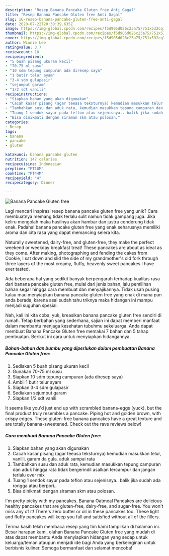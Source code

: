 ```yaml
---
description: "Resep Banana Pancake Gluten free Anti Gagal"
title: "Resep Banana Pancake Gluten free Anti Gagal"
slug: 16-resep-banana-pancake-gluten-free-anti-gagal
date: 2020-07-22T20:30:39.635Z
image: https://img-global.cpcdn.com/recipes/f5d905d026c23a75/751x532cq70/banana-pancake-gluten-free-foto-resep-utama.jpg
thumbnail: https://img-global.cpcdn.com/recipes/f5d905d026c23a75/751x532cq70/banana-pancake-gluten-free-foto-resep-utama.jpg
cover: https://img-global.cpcdn.com/recipes/f5d905d026c23a75/751x532cq70/banana-pancake-gluten-free-foto-resep-utama.jpg
author: Winnie Lee
ratingvalue: 3.7
reviewcount: 10
recipeingredient:
- "5 buah pisang ukuran kecil"
- "70-75 ml susu"
- "10 sdm tepung campuran ada diresep saya"
- "1 butir telur ayam"
- "3-4 sdm gulapasir"
- "sejumput garam"
- "1/2 sdt vanili"
recipeinstructions:
- "Siapkan bahan yang akan digunakan"
- "Cacah kasar pisang (agar teeasa teksturnya) kemudian masukkan telur, vanilli, garam da gula. aduk sampai rata"
- "Tambahkan susu dan aduk rata, kemudian masukkan tepung campuran dan aduk hingga rata tidak bergerindil asalkan tercampur dan jangan terlalu over mix"
- "Tuang 1 sendok sayur pada teflon atau sejenisnya.. balik jika sudah ada rongga atau berpori.."
- "Bisa dinikmati dengan siraman skm atau polosan."
categories:
- Resep
tags:
- banana
- pancake
- gluten

katakunci: banana pancake gluten 
nutrition: 147 calories
recipecuisine: Indonesian
preptime: "PT10M"
cooktime: "PT44M"
recipeyield: "4"
recipecategory: Dinner

---
```



![Banana Pancake Gluten free](https://img-global.cpcdn.com/recipes/f5d905d026c23a75/751x532cq70/banana-pancake-gluten-free-foto-resep-utama.jpg)

Lagi mencari inspirasi resep banana pancake gluten free yang unik? Cara membuatnya memang tidak terlalu sulit namun tidak gampang juga. Jika keliru mengolah maka hasilnya akan hambar dan justru cenderung tidak enak. Padahal banana pancake gluten free yang enak seharusnya memiliki aroma dan cita rasa yang dapat memancing selera kita.

Naturally sweetened, dairy-free, and gluten-free, they make the perfect weekend or weekday breakfast treat! These pancakes are about as ideal as they come. After making, photographing and fending the cakes from Cookie, I sat down and slid the side of my grandmother&#39;s old fork through three layers of the most creamy, fluffy, heavenly sweet pancakes I have ever tasted.

Ada beberapa hal yang sedikit banyak berpengaruh terhadap kualitas rasa dari banana pancake gluten free, mulai dari jenis bahan, lalu pemilihan bahan segar hingga cara membuat dan menyajikannya. Tidak usah pusing kalau mau menyiapkan banana pancake gluten free yang enak di mana pun anda berada, karena asal sudah tahu triknya maka hidangan ini mampu menjadi suguhan spesial.


Nah, kali ini kita coba, yuk, kreasikan banana pancake gluten free sendiri di rumah. Tetap berbahan yang sederhana, sajian ini dapat memberi manfaat dalam membantu menjaga kesehatan tubuhmu sekeluarga. Anda dapat membuat Banana Pancake Gluten free memakai 7 bahan dan 5 tahap pembuatan. Berikut ini cara untuk menyiapkan hidangannya.

<!--inarticleads1-->

##### Bahan-bahan dan bumbu yang diperlukan dalam pembuatan Banana Pancake Gluten free:

1. Sediakan 5 buah pisang ukuran kecil
1. Gunakan 70-75 ml susu
1. Siapkan 10 sdm tepung campuran (ada diresep saya)
1. Ambil 1 butir telur ayam
1. Siapkan 3-4 sdm gulapasir
1. Sediakan sejumput garam
1. Siapkan 1/2 sdt vanili


It seems like you&#39;d just end up with scrambled banana-eggs (yuck), but the final product truly resembles a pancake. Piping hot and golden brown, with crispy edges. These gluten-free banana pancakes have a great texture and are totally banana-sweetened. Check out the rave reviews below! 

<!--inarticleads2-->

##### Cara membuat Banana Pancake Gluten free:

1. Siapkan bahan yang akan digunakan
1. Cacah kasar pisang (agar teeasa teksturnya) kemudian masukkan telur, vanilli, garam da gula. aduk sampai rata
1. Tambahkan susu dan aduk rata, kemudian masukkan tepung campuran dan aduk hingga rata tidak bergerindil asalkan tercampur dan jangan terlalu over mix
1. Tuang 1 sendok sayur pada teflon atau sejenisnya.. balik jika sudah ada rongga atau berpori..
1. Bisa dinikmati dengan siraman skm atau polosan.


I&#39;m pretty picky with my pancakes. Banana Oatmeal Pancakes are delicious healthy pancakes that are gluten-free, dairy-free, and sugar-free. You won&#39;t miss any of it! There&#39;s zero butter or oil in these pancakes too. These light and fluffy pancakes will keep you full and satisfied without all of the fillers. 

Terima kasih telah membaca resep yang tim kami tampilkan di halaman ini. Besar harapan kami, olahan Banana Pancake Gluten free yang mudah di atas dapat membantu Anda menyiapkan hidangan yang sedap untuk keluarga/teman ataupun menjadi ide bagi Anda yang berkeinginan untuk berbisnis kuliner. Semoga bermanfaat dan selamat mencoba!
